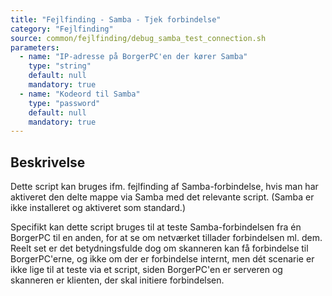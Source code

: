 ```yaml
---
title: "Fejlfinding - Samba - Tjek forbindelse"
category: "Fejlfinding"
source: common/fejlfinding/debug_samba_test_connection.sh
parameters:
  - name: "IP-adresse på BorgerPC'en der kører Samba"
    type: "string"
    default: null
    mandatory: true
  - name: "Kodeord til Samba"
    type: "password"
    default: null
    mandatory: true
---
```


## Beskrivelse
Dette script kan bruges ifm. fejlfinding af Samba-forbindelse, hvis man har aktiveret den delte mappe via Samba med det relevante script. (Samba er ikke installeret og aktiveret som standard.)

Specifikt kan dette script bruges til at teste Samba-forbindelsen fra én BorgerPC til en anden, for at se om netværket tillader forbindelsen ml. dem. Reelt set er det betydningsfulde dog om skanneren kan få forbindelse til BorgerPC'erne, og ikke om der er forbindelse internt, men dét scenarie er ikke lige til at teste via et script, siden BorgerPC'en er serveren og skanneren er klienten, der skal initiere forbindelsen.